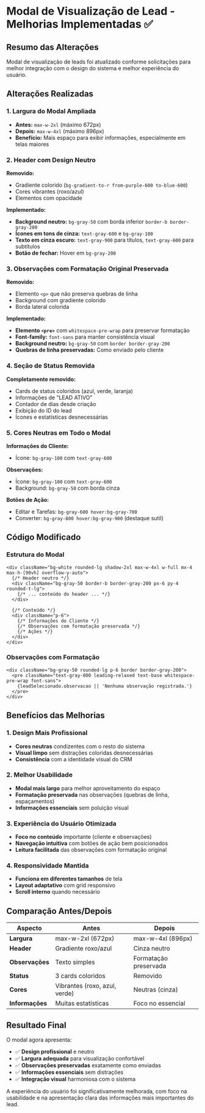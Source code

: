# Modal de Visualização de Lead - Melhorias Implementadas ✅

## Resumo das Alterações
Modal de visualização de leads foi atualizado conforme solicitações para melhor integração com o design do sistema e melhor experiência do usuário.

## Alterações Realizadas

### 1. Largura do Modal Ampliada
- **Antes:** `max-w-2xl` (máximo 672px)
- **Depois:** `max-w-4xl` (máximo 896px)
- **Benefício:** Mais espaço para exibir informações, especialmente em telas maiores

### 2. Header com Design Neutro
**Removido:**
- Gradiente colorido (`bg-gradient-to-r from-purple-600 to-blue-600`)
- Cores vibrantes (roxo/azul)
- Elementos com opacidade

**Implementado:**
- **Background neutro:** `bg-gray-50` com borda inferior `border-b border-gray-200`
- **Ícones em tons de cinza:** `text-gray-600` e `bg-gray-100`
- **Texto em cinza escuro:** `text-gray-900` para títulos, `text-gray-600` para subtítulos
- **Botão de fechar:** Hover em `bg-gray-200`

### 3. Observações com Formatação Original Preservada
**Removido:**
- Elemento `<p>` que não preserva quebras de linha
- Background com gradiente colorido
- Borda lateral colorida

**Implementado:**
- **Elemento `<pre>`** com `whitespace-pre-wrap` para preservar formatação
- **Font-family:** `font-sans` para manter consistência visual
- **Background neutro:** `bg-gray-50` com `border border-gray-200`
- **Quebras de linha preservadas:** Como enviado pelo cliente

### 4. Seção de Status Removida
**Completamente removido:**
- Cards de status coloridos (azul, verde, laranja)
- Informações de "LEAD ATIVO"
- Contador de dias desde criação
- Exibição do ID do lead
- Ícones e estatísticas desnecessárias

### 5. Cores Neutras em Todo o Modal
**Informações do Cliente:**
- Ícone: `bg-gray-100` com `text-gray-600`

**Observações:**
- Ícone: `bg-gray-100` com `text-gray-600`
- Background: `bg-gray-50` com borda cinza

**Botões de Ação:**
- Editar e Tarefas: `bg-gray-600 hover:bg-gray-700`
- Converter: `bg-gray-800 hover:bg-gray-900` (destaque sutil)

## Código Modificado

### Estrutura do Modal
```tsx
<div className="bg-white rounded-lg shadow-2xl max-w-4xl w-full mx-4 max-h-[90vh] overflow-y-auto">
  {/* Header neutro */}
  <div className="bg-gray-50 border-b border-gray-200 px-6 py-4 rounded-t-lg">
    {/* ... conteúdo do header ... */}
  </div>
  
  {/* Conteúdo */}
  <div className="p-6">
    {/* Informações do Cliente */}
    {/* Observações com formatação preservada */}
    {/* Ações */}
  </div>
</div>
```

### Observações com Formatação
```tsx
<div className="bg-gray-50 rounded-lg p-6 border border-gray-200">
  <pre className="text-gray-800 leading-relaxed text-base whitespace-pre-wrap font-sans">
    {leadSelecionado.observacao || 'Nenhuma observação registrada.'}
  </pre>
</div>
```

## Benefícios das Melhorias

### 1. Design Mais Profissional
- **Cores neutras** condizentes com o resto do sistema
- **Visual limpo** sem distrações coloridas desnecessárias
- **Consistência** com a identidade visual do CRM

### 2. Melhor Usabilidade
- **Modal mais largo** para melhor aproveitamento do espaço
- **Formatação preservada** nas observações (quebras de linha, espaçamentos)
- **Informações essenciais** sem poluição visual

### 3. Experiência do Usuário Otimizada
- **Foco no conteúdo** importante (cliente e observações)
- **Navegação intuitiva** com botões de ação bem posicionados
- **Leitura facilitada** das observações com formatação original

### 4. Responsividade Mantida
- **Funciona em diferentes tamanhos** de tela
- **Layout adaptativo** com grid responsivo
- **Scroll interno** quando necessário

## Comparação Antes/Depois

| Aspecto | Antes | Depois |
|---------|-------|--------|
| **Largura** | max-w-2xl (672px) | max-w-4xl (896px) |
| **Header** | Gradiente roxo/azul | Cinza neutro |
| **Observações** | Texto simples | Formatação preservada |
| **Status** | 3 cards coloridos | Removido |
| **Cores** | Vibrantes (roxo, azul, verde) | Neutras (cinza) |
| **Informações** | Muitas estatísticas | Foco no essencial |

## Resultado Final

O modal agora apresenta:
- ✅ **Design profissional** e neutro
- ✅ **Largura adequada** para visualização confortável
- ✅ **Observações preservadas** exatamente como enviadas
- ✅ **Informações essenciais** sem distrações
- ✅ **Integração visual** harmoniosa com o sistema

A experiência do usuário foi significativamente melhorada, com foco na usabilidade e na apresentação clara das informações mais importantes do lead. 